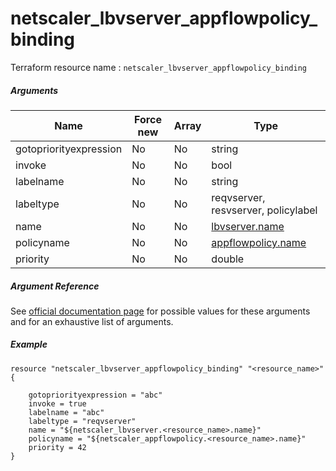 # netscaler_lbvserver_appflowpolicy_binding

Terraform resource name : ```netscaler_lbvserver_appflowpolicy_binding```

##### Arguments

| Name | Force new | Array | Type |
|----|----|----|----|
|gotopriorityexpression|No|No|string|
|invoke|No|No|bool|
|labelname|No|No|string|
|labeltype|No|No|reqvserver, resvserver, policylabel|
|name|No|No|[lbvserver.name](/doc/resources/lbvserver.md)|
|policyname|No|No|[appflowpolicy.name](/doc/resources/appflowpolicy.md)|
|priority|No|No|double|


##### Argument Reference

See [official documentation page](https://developer-docs.citrix.com/projects/netscaler-nitro-api/en/11.0/configuration/load-balancing/lbvserver_appflowpolicy_binding/lbvserver_appflowpolicy_binding/) for possible values for these arguments and for an exhaustive list of arguments.

##### Example

```
resource "netscaler_lbvserver_appflowpolicy_binding" "<resource_name>" {

    gotopriorityexpression = "abc"
    invoke = true
    labelname = "abc"
    labeltype = "reqvserver"
    name = "${netscaler_lbvserver.<resource_name>.name}"
    policyname = "${netscaler_appflowpolicy.<resource_name>.name}"
    priority = 42
}
```

